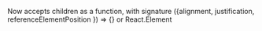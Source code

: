 Now accepts children as a function, with signature ({alignment, justification, referenceElementPosition }) => {} or React.Element
